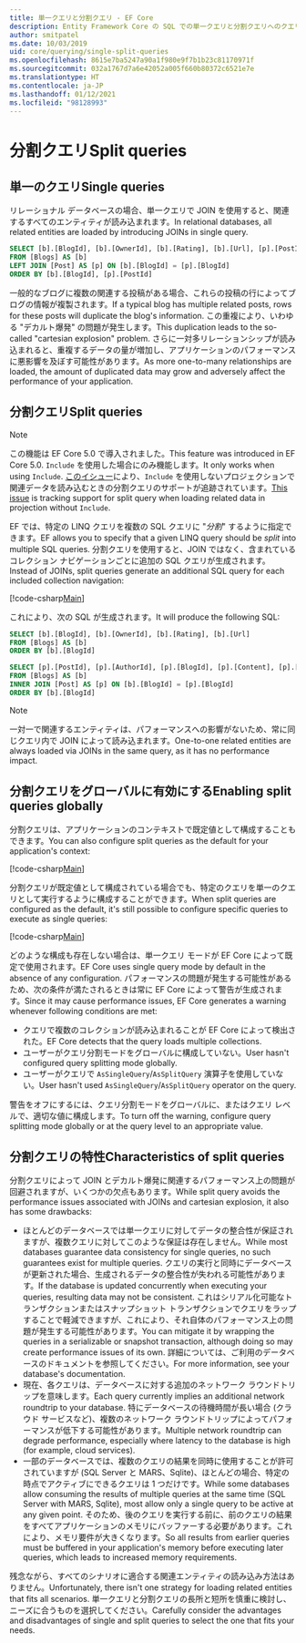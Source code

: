 ```yaml
---
title: 単一クエリと分割クエリ - EF Core
description: Entity Framework Core の SQL での単一クエリと分割クエリへのクエリの変換
author: smitpatel
ms.date: 10/03/2019
uid: core/querying/single-split-queries
ms.openlocfilehash: 8615e7ba5247a90a1f980e9f7b1b23c81170971f
ms.sourcegitcommit: 032a1767d7a6e42052a005f660b80372c6521e7e
ms.translationtype: HT
ms.contentlocale: ja-JP
ms.lasthandoff: 01/12/2021
ms.locfileid: "98128993"
---
```

# <a name="split-queries"></a><span data-ttu-id="5f735-103">分割クエリ</span><span class="sxs-lookup"><span data-stu-id="5f735-103">Split queries</span></span>

## <a name="single-queries"></a><span data-ttu-id="5f735-104">単一のクエリ</span><span class="sxs-lookup"><span data-stu-id="5f735-104">Single queries</span></span>

<span data-ttu-id="5f735-105">リレーショナル データベースの場合、単一クエリで JOIN を使用すると、関連するすべてのエンティティが読み込まれます。</span><span class="sxs-lookup"><span data-stu-id="5f735-105">In relational databases, all related entities are loaded by introducing JOINs in single query.</span></span>

```sql
SELECT [b].[BlogId], [b].[OwnerId], [b].[Rating], [b].[Url], [p].[PostId], [p].[AuthorId], [p].[BlogId], [p].[Content], [p].[Rating], [p].[Title]
FROM [Blogs] AS [b]
LEFT JOIN [Post] AS [p] ON [b].[BlogId] = [p].[BlogId]
ORDER BY [b].[BlogId], [p].[PostId]
```

<span data-ttu-id="5f735-106">一般的なブログに複数の関連する投稿がある場合、これらの投稿の行によってブログの情報が複製されます。</span><span class="sxs-lookup"><span data-stu-id="5f735-106">If a typical blog has multiple related posts, rows for these posts will duplicate the blog's information.</span></span> <span data-ttu-id="5f735-107">この重複により、いわゆる "デカルト爆発" の問題が発生します。</span><span class="sxs-lookup"><span data-stu-id="5f735-107">This duplication leads to the so-called "cartesian explosion" problem.</span></span> <span data-ttu-id="5f735-108">さらに一対多リレーションシップが読み込まれると、重複するデータの量が増加し、アプリケーションのパフォーマンスに悪影響を及ぼす可能性があります。</span><span class="sxs-lookup"><span data-stu-id="5f735-108">As more one-to-many relationships are loaded, the amount of duplicated data may grow and adversely affect the performance of your application.</span></span>

## <a name="split-queries"></a><span data-ttu-id="5f735-109">分割クエリ</span><span class="sxs-lookup"><span data-stu-id="5f735-109">Split queries</span></span>

> [!NOTE]
> <span data-ttu-id="5f735-110">この機能は EF Core 5.0 で導入されました。</span><span class="sxs-lookup"><span data-stu-id="5f735-110">This feature was introduced in EF Core 5.0.</span></span> <span data-ttu-id="5f735-111">`Include` を使用した場合にのみ機能します。</span><span class="sxs-lookup"><span data-stu-id="5f735-111">It only works when using `Include`.</span></span> <span data-ttu-id="5f735-112">[このイシュー](https://github.com/dotnet/efcore/issues/21234)により、`Include` を使用しないプロジェクションで関連データを読み込むときの分割クエリのサポートが追跡されています。</span><span class="sxs-lookup"><span data-stu-id="5f735-112">[This issue](https://github.com/dotnet/efcore/issues/21234) is tracking support for split query when loading related data in projection without `Include`.</span></span>

<span data-ttu-id="5f735-113">EF では、特定の LINQ クエリを複数の SQL クエリに "*分割*" するように指定できます。</span><span class="sxs-lookup"><span data-stu-id="5f735-113">EF allows you to specify that a given LINQ query should be *split* into multiple SQL queries.</span></span> <span data-ttu-id="5f735-114">分割クエリを使用すると、JOIN ではなく、含まれているコレクション ナビゲーションごとに追加の SQL クエリが生成されます。</span><span class="sxs-lookup"><span data-stu-id="5f735-114">Instead of JOINs, split queries generate an additional SQL query for each included collection navigation:</span></span>

[!code-csharp[Main](../../../samples/core/Querying/RelatedData/Program.cs?name=AsSplitQuery&highlight=5)]

<span data-ttu-id="5f735-115">これにより、次の SQL が生成されます。</span><span class="sxs-lookup"><span data-stu-id="5f735-115">It will produce the following SQL:</span></span>

```sql
SELECT [b].[BlogId], [b].[OwnerId], [b].[Rating], [b].[Url]
FROM [Blogs] AS [b]
ORDER BY [b].[BlogId]

SELECT [p].[PostId], [p].[AuthorId], [p].[BlogId], [p].[Content], [p].[Rating], [p].[Title], [b].[BlogId]
FROM [Blogs] AS [b]
INNER JOIN [Post] AS [p] ON [b].[BlogId] = [p].[BlogId]
ORDER BY [b].[BlogId]
```

> [!NOTE]
> <span data-ttu-id="5f735-116">一対一で関連するエンティティは、パフォーマンスへの影響がないため、常に同じクエリ内で JOIN によって読み込まれます。</span><span class="sxs-lookup"><span data-stu-id="5f735-116">One-to-one related entities are always loaded via JOINs in the same query, as it has no performance impact.</span></span>

## <a name="enabling-split-queries-globally"></a><span data-ttu-id="5f735-117">分割クエリをグローバルに有効にする</span><span class="sxs-lookup"><span data-stu-id="5f735-117">Enabling split queries globally</span></span>

<span data-ttu-id="5f735-118">分割クエリは、アプリケーションのコンテキストで既定値として構成することもできます。</span><span class="sxs-lookup"><span data-stu-id="5f735-118">You can also configure split queries as the default for your application's context:</span></span>

[!code-csharp[Main](../../../samples/core/Querying/RelatedData/SplitQueriesBloggingContext.cs?name=QuerySplittingBehaviorSplitQuery&highlight=6)]

<span data-ttu-id="5f735-119">分割クエリが既定値として構成されている場合でも、特定のクエリを単一のクエリとして実行するように構成することができます。</span><span class="sxs-lookup"><span data-stu-id="5f735-119">When split queries are configured as the default, it's still possible to configure specific queries to execute as single queries:</span></span>

[!code-csharp[Main](../../../samples/core/Querying/RelatedData/Program.cs?name=AsSingleQuery&highlight=5)]

<span data-ttu-id="5f735-120">どのような構成も存在しない場合は、単一クエリ モードが EF Core によって既定で使用されます。</span><span class="sxs-lookup"><span data-stu-id="5f735-120">EF Core uses single query mode by default in the absence of any configuration.</span></span> <span data-ttu-id="5f735-121">パフォーマンスの問題が発生する可能性があるため、次の条件が満たされるときは常に EF Core によって警告が生成されます。</span><span class="sxs-lookup"><span data-stu-id="5f735-121">Since it may cause performance issues, EF Core generates a warning whenever following conditions are met:</span></span>

- <span data-ttu-id="5f735-122">クエリで複数のコレクションが読み込まれることが EF Core によって検出された。</span><span class="sxs-lookup"><span data-stu-id="5f735-122">EF Core detects that the query loads multiple collections.</span></span>
- <span data-ttu-id="5f735-123">ユーザーがクエリ分割モードをグローバルに構成していない。</span><span class="sxs-lookup"><span data-stu-id="5f735-123">User hasn't configured query splitting mode globally.</span></span>
- <span data-ttu-id="5f735-124">ユーザーがクエリで `AsSingleQuery`/`AsSplitQuery` 演算子を使用していない。</span><span class="sxs-lookup"><span data-stu-id="5f735-124">User hasn't used `AsSingleQuery`/`AsSplitQuery` operator on the query.</span></span>

<span data-ttu-id="5f735-125">警告をオフにするには、クエリ分割モードをグローバルに、またはクエリ レベルで、適切な値に構成します。</span><span class="sxs-lookup"><span data-stu-id="5f735-125">To turn off the warning, configure query splitting mode globally or at the query level to an appropriate value.</span></span>

## <a name="characteristics-of-split-queries"></a><span data-ttu-id="5f735-126">分割クエリの特性</span><span class="sxs-lookup"><span data-stu-id="5f735-126">Characteristics of split queries</span></span>

<span data-ttu-id="5f735-127">分割クエリによって JOIN とデカルト爆発に関連するパフォーマンス上の問題が回避されますが、いくつかの欠点もあります。</span><span class="sxs-lookup"><span data-stu-id="5f735-127">While split query avoids the performance issues associated with JOINs and cartesian explosion, it also has some drawbacks:</span></span>

- <span data-ttu-id="5f735-128">ほとんどのデータベースでは単一クエリに対してデータの整合性が保証されますが、複数クエリに対してこのような保証は存在しません。</span><span class="sxs-lookup"><span data-stu-id="5f735-128">While most databases guarantee data consistency for single queries, no such guarantees exist for multiple queries.</span></span> <span data-ttu-id="5f735-129">クエリの実行と同時にデータベースが更新された場合、生成されるデータの整合性が失われる可能性があります。</span><span class="sxs-lookup"><span data-stu-id="5f735-129">If the database is updated concurrently when executing your queries, resulting data may not be consistent.</span></span> <span data-ttu-id="5f735-130">これはシリアル化可能なトランザクションまたはスナップショット トランザクションでクエリをラップすることで軽減できますが、これにより、それ自体のパフォーマンス上の問題が発生する可能性があります。</span><span class="sxs-lookup"><span data-stu-id="5f735-130">You can mitigate it by wrapping the queries in a serializable or snapshot transaction, although doing so may create performance issues of its own.</span></span> <span data-ttu-id="5f735-131">詳細については、ご利用のデータベースのドキュメントを参照してください。</span><span class="sxs-lookup"><span data-stu-id="5f735-131">For more information, see your database's documentation.</span></span>
- <span data-ttu-id="5f735-132">現在、各クエリは、データベースに対する追加のネットワーク ラウンドトリップを意味します。</span><span class="sxs-lookup"><span data-stu-id="5f735-132">Each query currently implies an additional network roundtrip to your database.</span></span> <span data-ttu-id="5f735-133">特にデータベースの待機時間が長い場合 (クラウド サービスなど)、複数のネットワーク ラウンドトリップによってパフォーマンスが低下する可能性があります。</span><span class="sxs-lookup"><span data-stu-id="5f735-133">Multiple network roundtrip can degrade performance, especially where latency to the database is high (for example, cloud services).</span></span>
- <span data-ttu-id="5f735-134">一部のデータベースでは、複数のクエリの結果を同時に使用することが許可されていますが (SQL Server と MARS、Sqlite)、ほとんどの場合、特定の時点でアクティブにできるクエリは 1 つだけです。</span><span class="sxs-lookup"><span data-stu-id="5f735-134">While some databases allow consuming the results of multiple queries at the same time (SQL Server with MARS, Sqlite), most allow only a single query to be active at any given point.</span></span> <span data-ttu-id="5f735-135">そのため、後のクエリを実行する前に、前のクエリの結果をすべてアプリケーションのメモリにバッファーする必要があります。これにより、メモリ要件が大きくなります。</span><span class="sxs-lookup"><span data-stu-id="5f735-135">So all results from earlier queries must be buffered in your application's memory before executing later queries, which leads to increased memory requirements.</span></span>

<span data-ttu-id="5f735-136">残念ながら、すべてのシナリオに適合する関連エンティティの読み込み方法はありません。</span><span class="sxs-lookup"><span data-stu-id="5f735-136">Unfortunately, there isn't one strategy for loading related entities that fits all scenarios.</span></span> <span data-ttu-id="5f735-137">単一クエリと分割クエリの長所と短所を慎重に検討し、ニーズに合うものを選択してください。</span><span class="sxs-lookup"><span data-stu-id="5f735-137">Carefully consider the advantages and disadvantages of single and split queries to select the one that fits your needs.</span></span>
